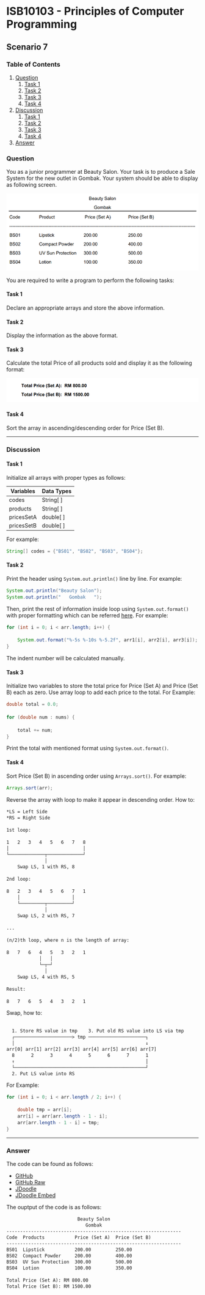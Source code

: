 # ISB10103 - Principles of Computer Programming

## Scenario 7

### Table of Contents

1.  [Question](#question)
    1.  [Task 1](#task-1)
    2.  [Task 2](#task-2)
    3.  [Task 3](#task-3)
    4.  [Task 4](#task-4)
2.  [Discussion](#discussion)
    1.  [Task 1](#task-1-1)
    2.  [Task 2](#task-2-1)
    3.  [Task 3](#task-3-1)
    4.  [Task 4](#task-4-1)
3.  [Answer](#answer)

### Question

You as a junior programmer at Beauty Salon. Your task is to produce a Sale System for the new outlet in Gombak. Your system should be able to display as following screen.

![](/assets/images/01.png)

You are required to write a program to perform the following tasks:

#### Task 1

Declare an appropriate arrays and store the above information.

#### Task 2

Display the information as the above format.

#### Task 3

Calculate the total Price of all products sold and display it as the following format:

![](/assets/images/02.png)

#### Task 4

Sort the array in ascending/descending order for Price (Set B).

---

### Discussion

#### Task 1

Initialize all arrays with proper types as follows:

| Variables  | Data Types |
| ---------- | ---------- |
| codes      | String[ ]  |
| products   | String[ ]  |
| pricesSetA | double[ ]  |
| pricesSetB | double[ ]  |

For example:

```Java
String[] codes = {"BS01", "BS02", "BS03", "BS04"};
```

#### Task 2

Print the header using `System.out.println()` line by line. For example:

```Java
System.out.println("Beauty Salon");
System.out.println("   Gombak   ");
```

Then, print the rest of information inside loop using `System.out.format()` with proper formatting which can be referred [here](https://www.baeldung.com/java-printstream-printf). For example:

```Java
for (int i = 0; i < arr.length; i++) {

    System.out.format("%-5s %-10s %-5.2f", arr1[i], arr2[i], arr3[i]);
}
```

The indent number will be calculated manually.

#### Task 3

Initialize two variables to store the total price for Price (Set A) and Price (Set B) each as zero. Use array loop to add each price to the total. For Example:

```Java
double total = 0.0;

for (double num : nums) {

    total += num;
}
```

Print the total with mentioned format using `System.out.format()`.

#### Task 4

Sort Price (Set B) in ascending order using `Arrays.sort()`. For example:

```Java
Arrays.sort(arr);
```

Reverse the array with loop to make it appear in descending order. How to:

```
*LS = Left Side
*RS = Right Side

1st loop:

1   2   3   4   5   6   7   8
│                           │
└─────────────┬─────────────┘
              │
    Swap LS, 1 with RS, 8

2nd loop:

8   2   3   4   5   6   7   1
    │                   │
    └─────────┬─────────┘
              │
    Swap LS, 2 with RS, 7

...

(n/2)th loop, where n is the length of array:

8   7   6   4   5   3   2   1
            │   │
            └─┬─┘
              │
    Swap LS, 4 with RS, 5

Result:

8   7   6   5   4   3   2   1
```

Swap, how to:

```

  1. Store RS value in tmp    3. Put old RS value into LS via tmp
  ┌─────────────────────> tmp ─────────────────────┐
  │                                                ↓
arr[0] arr[1] arr[2] arr[3] arr[4] arr[5] arr[6] arr[7]
  8      2      3      4      5      6      7      1
  ↑                                                │
  └────────────────────────────────────────────────┘
  2. Put LS value into RS
```

For Example:

```Java
for (int i = 0; i < arr.length / 2; i++) {

    double tmp = arr[i];
    arr[i] = arr[arr.length - 1 - i];
    arr[arr.length - 1 - i] = tmp;
}
```

---

### Answer

The code can be found as follows:

- [GitHub](src/Main.java)
- [GitHub Raw](https://raw.githubusercontent.com/mahran01/ISB10103-Assignment/main/src/Main.java)
- [JDoodle](https://www.jdoodle.com/a/4IJS)
- [JDoodle Embed](https://www.jdoodle.com/embed/v0/4IJS)

The ouptput of the code is as follows:

```
                          Beauty Salon
                             Gombak
----------------------------------------------------------------
Code  Products           Price (Set A)  Price (Set B)
----------------------------------------------------------------
BS01  Lipstick           200.00         250.00
BS02  Compact Powder     200.00         400.00
BS03  UV Sun Protection  300.00         500.00
BS04  Lotion             100.00         350.00

Total Price (Set A): RM 800.00
Total Price (Set B): RM 1500.00
```
